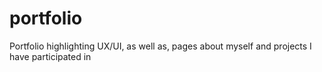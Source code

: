 # portfolio
Portfolio highlighting UX/UI, as well as, pages about myself and projects I have participated in
